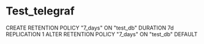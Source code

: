 # Test_telegraf

CREATE RETENTION POLICY "7_days" ON "test_db" DURATION 7d REPLICATION 1
ALTER RETENTION POLICY "7_days" ON "test_db" DEFAULT
